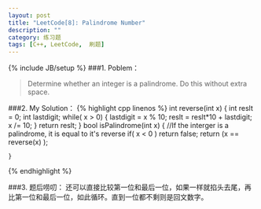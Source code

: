 ```yaml
---
layout: post
title: "LeetCode[8]: Palindrome Number"
description: ""
category: 练习题
tags: [C++, LeetCode,  刷题]
---
```

{% include JB/setup %}
###1. Poblem：
<blockquote>
Determine whether an integer is a palindrome. Do this without extra space.
</blockquote>
###2. My Solution：
{% highlight cpp linenos %}
    int reverse(int x)
    {
        int reslt = 0;
        int lastdigit;
        while( x > 0)
        {
            lastdigit = x % 10;
            reslt = reslt*10 + lastdigit;
            x /= 10;
        }
        return reslt;
    }
    bool isPalindrome(int x) {
        //If the interger is a palindrome, it is equal to it's reverse
        if( x < 0 ) 
            return false;
        return (x == reverse(x) );
        
    }
{% endhighlight %}

###3. 题后唠叨：
还可以直接比较第一位和最后一位，如果一样就掐头去尾，再比第一位和最后一位，如此循环。直到一位都不剩则是回文数字。

